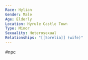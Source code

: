 ```yaml
---
Race: Hylian
Gender: Male
Age: Elderly
Location: Hyrule Castle Town
Type: Minor
Sexuality: Heterosexual
Relationships: "[[Sorelia]] (wife)"
---
```

#npc 

